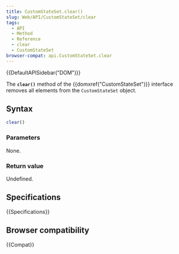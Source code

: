 ```yaml
---
title: CustomStateSet.clear()
slug: Web/API/CustomStateSet/clear
tags:
  - API
  - Method
  - Reference
  - clear
  - CustomStateSet
browser-compat: api.CustomStateSet.clear
---
```

{{DefaultAPISidebar("DOM")}}

The **`clear()`** method of the {{domxref("CustomStateSet")}} interface removes all elements from the `CustomStateSet` object.

## Syntax

```js
clear()
```

### Parameters

None.

### Return value

Undefined.

## Specifications

{{Specifications}}

## Browser compatibility

{{Compat}}
